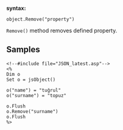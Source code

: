 **syntax:**
```
object.Remove("property")
```

`Remove()` method removes defined property.

## Samples ##

```
<!--#include file="JSON_latest.asp"-->
<%
Dim o
Set o = jsObject()

o("name") = "tuğrul"
o("surname") = "topuz"

o.Flush
o.Remove("surname")
o.Flush
%>
```